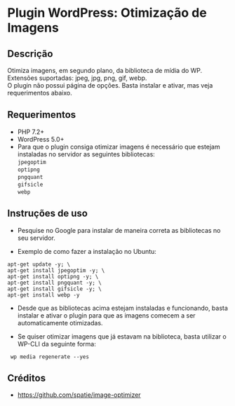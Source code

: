 # Plugin WordPress: Otimização de Imagens

## Descrição
Otimiza imagens, em segundo plano, da biblioteca de mídia do WP.  
Extensões suportadas: jpeg, jpg, png, gif, webp.  
O plugin não possui página de opções. Basta instalar e ativar, mas veja requerimentos abaixo.

## Requerimentos
* PHP 7.2+
* WordPress 5.0+
* Para que o plugin consiga otimizar imagens é necessário que estejam instaladas no servidor as seguintes bibliotecas:  
`jpegoptim`  
`optipng`  
`pngquant`  
`gifsicle`  
`webp`

## Instruções de uso
* Pesquise no Google para instalar de maneira correta as bibliotecas no seu servidor.

* Exemplo de como fazer a instalação no Ubuntu:
```
apt-get update -y; \
apt-get install jpegoptim -y; \
apt-get install optipng -y; \
apt-get install pngquant -y; \
apt-get install gifsicle -y; \
apt-get install webp -y
```

* Desde que as bibliotecas acima estejam instaladas e funcionando, basta instalar e ativar o plugin para que as imagens comecem a ser automaticamente otimizadas.

* Se quiser otimizar imagens que já estavam na biblioteca, basta utilizar o WP-CLI da seguinte forma:
```
 wp media regenerate --yes
```

## Créditos
* https://github.com/spatie/image-optimizer
